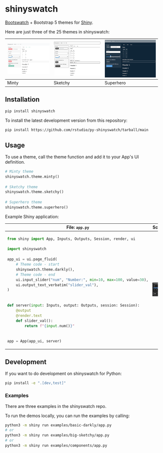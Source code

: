 # shinyswatch

[Bootswatch](https://bootswatch.com/) + Bootstrap 5 themes for [Shiny](https://shiny.rstudio.com/py/).


Here are just three of the 25 themes in shinyswatch:

| ![Minty](readme_minty.png) | ![Sketchy](readme_sketchy.png) | ![Superhero](readme_superhero.png) |
|----------------------------|--------------------------------|------------------------------------|
| Minty                      | Sketchy                        | Superhero                          |


## Installation

```sh
pip install shinyswatch
```

To install the latest development version from this repository:

```sh
pip install https://github.com/rstudio/py-shinyswatch/tarball/main
```

## Usage

To use a theme, call the theme function and add it to your App's UI definition.

```python
# Minty theme
shinyswatch.theme.minty()

# Sketchy theme
shinyswatch.theme.sketchy()

# Superhero theme
shinyswatch.theme.superhero()
```

Example Shiny application:

<table>
    <thead><tr>
        <th>File: <code>app.py</code></th>
        <th>Screenshot</th>
    </tr></thead>
    <tbody><tr><td>

```python
from shiny import App, Inputs, Outputs, Session, render, ui

import shinyswatch

app_ui = ui.page_fluid(
    # Theme code - start
    shinyswatch.theme.darkly(),
    # Theme code - end
    ui.input_slider("num", "Number:", min=10, max=100, value=30),
    ui.output_text_verbatim("slider_val"),
)


def server(input: Inputs, output: Outputs, session: Session):
    @output
    @render.text
    def slider_val():
        return f"{input.num()}"


app = App(app_ui, server)
```

</td><td>

![darkly theme](readme_darkly.png)

</td></tr></tbody></table>

## Development

If you want to do development on shinyswatch for Python:

```sh
pip install -e ".[dev,test]"
```

### Examples

There are three examples in the shinyswatch repo.

<!-- You can view them online at: [shinyswatch.theme.darkly](http://rstudio.github.io/py-shinyswatch/reference/theme.darkly.html) and [get_theme](http://rstudio.github.io/py-shinyswatch/reference/get_theme.html). -->

To run the demos locally, you can run the examples by calling:

```sh
python3 -m shiny run examples/basic-darkly/app.py
# or
python3 -m shiny run examples/big-sketchy/app.py
# or
python3 -m shiny run examples/components/app.py
```
